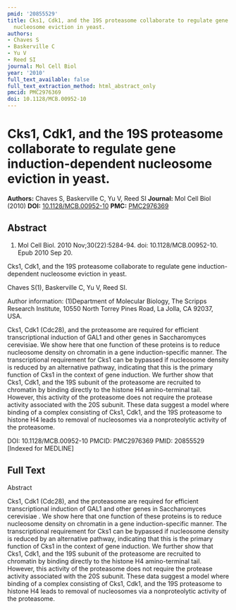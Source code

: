 ```yaml
---
pmid: '20855529'
title: Cks1, Cdk1, and the 19S proteasome collaborate to regulate gene induction-dependent
  nucleosome eviction in yeast.
authors:
- Chaves S
- Baskerville C
- Yu V
- Reed SI
journal: Mol Cell Biol
year: '2010'
full_text_available: false
full_text_extraction_method: html_abstract_only
pmcid: PMC2976369
doi: 10.1128/MCB.00952-10
---
```


# Cks1, Cdk1, and the 19S proteasome collaborate to regulate gene induction-dependent nucleosome eviction in yeast.
**Authors:** Chaves S, Baskerville C, Yu V, Reed SI
**Journal:** Mol Cell Biol (2010)
**DOI:** [10.1128/MCB.00952-10](https://doi.org/10.1128/MCB.00952-10)
**PMC:** [PMC2976369](https://www.ncbi.nlm.nih.gov/pmc/articles/PMC2976369/)

## Abstract

1. Mol Cell Biol. 2010 Nov;30(22):5284-94. doi: 10.1128/MCB.00952-10. Epub 2010
Sep  20.

Cks1, Cdk1, and the 19S proteasome collaborate to regulate gene 
induction-dependent nucleosome eviction in yeast.

Chaves S(1), Baskerville C, Yu V, Reed SI.

Author information:
(1)Department of Molecular Biology, The Scripps Research Institute, 10550 North 
Torrey Pines Road, La Jolla, CA 92037, USA.

Cks1, Cdk1 (Cdc28), and the proteasome are required for efficient 
transcriptional induction of GAL1 and other genes in Saccharomyces cerevisiae. 
We show here that one function of these proteins is to reduce nucleosome density 
on chromatin in a gene induction-specific manner. The transcriptional 
requirement for Cks1 can be bypassed if nucleosome density is reduced by an 
alternative pathway, indicating that this is the primary function of Cks1 in the 
context of gene induction. We further show that Cks1, Cdk1, and the 19S subunit 
of the proteasome are recruited to chromatin by binding directly to the histone 
H4 amino-terminal tail. However, this activity of the proteasome does not 
require the protease activity associated with the 20S subunit. These data 
suggest a model where binding of a complex consisting of Cks1, Cdk1, and the 19S 
proteasome to histone H4 leads to removal of nucleosomes via a nonproteolytic 
activity of the proteasome.

DOI: 10.1128/MCB.00952-10
PMCID: PMC2976369
PMID: 20855529 [Indexed for MEDLINE]

## Full Text

Abstract

Cks1, Cdk1 (Cdc28), and the proteasome are required for efficient transcriptional induction of GAL1 and other genes in Saccharomyces cerevisiae . We show here that one function of these proteins is to reduce nucleosome density on chromatin in a gene induction-specific manner. The transcriptional requirement for Cks1 can be bypassed if nucleosome density is reduced by an alternative pathway, indicating that this is the primary function of Cks1 in the context of gene induction. We further show that Cks1, Cdk1, and the 19S subunit of the proteasome are recruited to chromatin by binding directly to the histone H4 amino-terminal tail. However, this activity of the proteasome does not require the protease activity associated with the 20S subunit. These data suggest a model where binding of a complex consisting of Cks1, Cdk1, and the 19S proteasome to histone H4 leads to removal of nucleosomes via a nonproteolytic activity of the proteasome.
